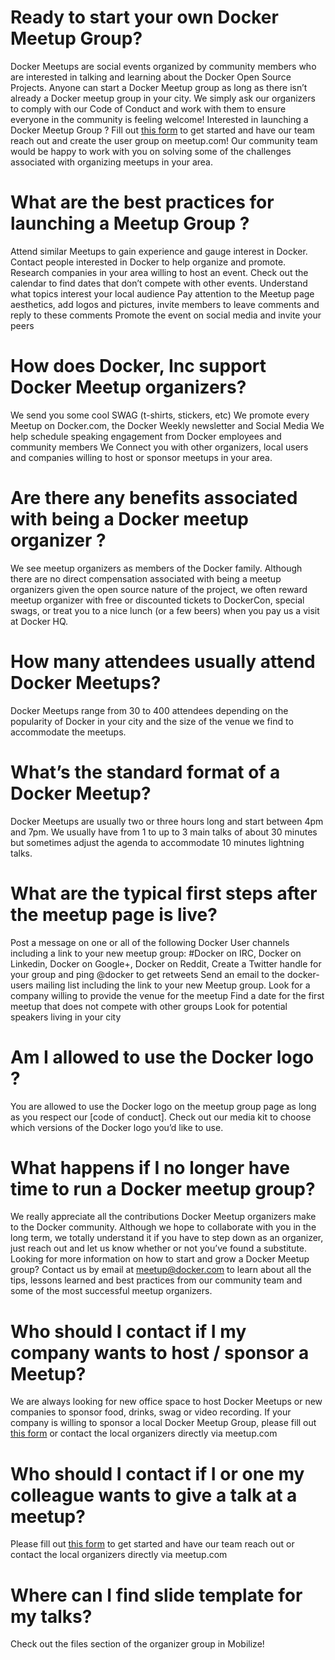 # Ready to start your own Docker Meetup Group?
Docker Meetups are social events organized by community members who are interested in talking and learning about the Docker Open Source Projects. Anyone can start a Docker Meetup group as long as there isn’t already a Docker meetup group in your city. We simply ask our organizers to comply with our Code of Conduct and work with them to ensure everyone in the community is feeling welcome!
Interested in launching a Docker Meetup Group ?
Fill out [this form](https://docker.mobilize.io/entities/2371/registrations) to get started and have our team reach out and create the user group on meetup.com! Our community team would be happy to work with you on solving some of the challenges associated with organizing meetups in your area.

# What are the best practices for launching a Meetup Group ?
Attend similar Meetups to gain experience and gauge interest in Docker.
Contact people interested in Docker to help organize and promote.
Research companies in your area willing to host an event.
Check out the calendar to find dates that don’t compete with other events.
Understand what topics interest your local audience
Pay attention to the Meetup page aesthetics, add logos and pictures, invite members to leave comments and reply to these comments
Promote the event on social media and invite your peers
 

# How does Docker, Inc support Docker Meetup organizers?
We send you some cool SWAG (t-shirts, stickers, etc)
We promote every Meetup on Docker.com, the Docker Weekly newsletter and Social Media
We help schedule speaking engagement from Docker employees and community members
We Connect you with other organizers, local users and companies willing to host or sponsor meetups in your area.
 

# Are there any benefits associated with being a Docker meetup organizer ?
We see meetup organizers as members of the Docker family. Although there are no direct compensation associated with being a meetup organizers given the open source nature of the project, we often reward meetup organizer with free or discounted tickets to DockerCon, special swags, or treat you to a nice lunch (or a few beers) when you pay us a visit at Docker HQ.

# How many attendees usually attend Docker Meetups?
Docker Meetups range from 30 to 400 attendees depending on the popularity of Docker in your city and the size of the venue we find to accommodate the meetups.

# What’s the standard format of a Docker Meetup?
Docker Meetups are usually two or three hours long and start between 4pm and 7pm. We usually have from 1 to up to 3 main talks of about 30 minutes but sometimes adjust the agenda to accommodate 10 minutes lightning talks.

# What are the typical first steps after the meetup page is live?
Post a message on one or all of the following Docker User channels including a link to your new meetup group: #Docker on IRC, Docker on Linkedin, Docker on Google+, Docker on Reddit,
Create a Twitter handle for your group and ping @docker to get retweets
Send an email to the docker-users mailing list including the link to your new Meetup group.
Look for a company willing to provide the venue for the meetup
Find a date for the first meetup that does not compete with other groups
Look for potential speakers living in your city
 
# Am I allowed to use the Docker logo ?
You are allowed to use the Docker logo on the meetup group page as long as you respect our [code of conduct]. Check out our media kit to choose which versions of the Docker logo you’d like to use.

# What happens if I no longer have time to run a Docker meetup group?
We really appreciate all the contributions Docker Meetup organizers make to the Docker community. Although we hope to collaborate with you in the long term, we totally understand it if you have to step down as an organizer, just reach out and let us know whether or not you’ve found a substitute.
Looking for more information on how to start and grow a Docker Meetup group? Contact us by email at meetup@docker.com  to learn about all the tips, lessons learned and best practices from our community team and some of the most successful meetup organizers.

# Who should I contact if I my company wants to host / sponsor a Meetup?
We are always looking for new office space to host Docker Meetups or new companies to sponsor food, drinks, swag or video recording. If your company is willing to sponsor a local Docker Meetup Group, please fill out [this form](https://docker.mobilize.io/entities/2371/registrations) or contact the local organizers directly via meetup.com

# Who should I contact if I or one my colleague wants to give a talk at a meetup?
Please fill out [this form](https://docker.mobilize.io/entities/2371/registrations) to get started and have our team reach out or contact the local organizers directly via meetup.com

# Where can I find slide template for my talks?
Check out the files section of the organizer group in Mobilize!
